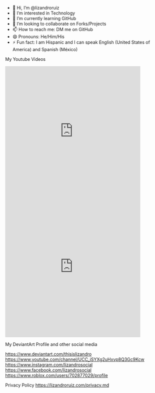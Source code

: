 - 👋 Hi, I’m @lizandroruiz
- 👀 I’m interested in Technology
- 🌱 I’m currently learning GitHub
- 💞️ I’m looking to collaborate on Forks/Projects
- 📫 How to reach me: DM me on GitHub
- 😄 Pronouns: He/Him/His
- ⚡ Fun fact: I am Hispanic and I can speak English (United States of America) and Spanish (México)

<!---
lizandroruiz/lizandroruiz is a ✨ special ✨ repository because its `README.md` (this file) appears on your GitHub profile.
You can click the Preview link to take a look at your changes.
--->

My Youtube Videos

<iframe width="432" height="432" src="https://www.youtube.com/embed/J18beE79oKk" title="A Metafictional Revelation (Extended)" frameborder="0" allow="accelerometer; autoplay; clipboard-write; encrypted-media; gyroscope; picture-in-picture; web-share" referrerpolicy="strict-origin-when-cross-origin" allowfullscreen></iframe>
<iframe width="432" height="432" src="https://www.youtube.com/embed/QjV7nPjwenk" title="A Metafictional Revelation" frameborder="0" allow="accelerometer; autoplay; clipboard-write; encrypted-media; gyroscope; picture-in-picture; web-share" referrerpolicy="strict-origin-when-cross-origin" allowfullscreen></iframe>


My DeviantArt Profile and other social media

https://www.deviantart.com/thisislizandro
https://www.youtube.com/channel/UCC_iSYXg2uHxvp8Q3Gc9Kcw
https://www.instagram.com/lizandrosocial
https://www.facebook.com/lizandrosocial
https://www.roblox.com/users/702877029/profile


Privacy Policy
https://lizandroruiz.com/privacy.md
